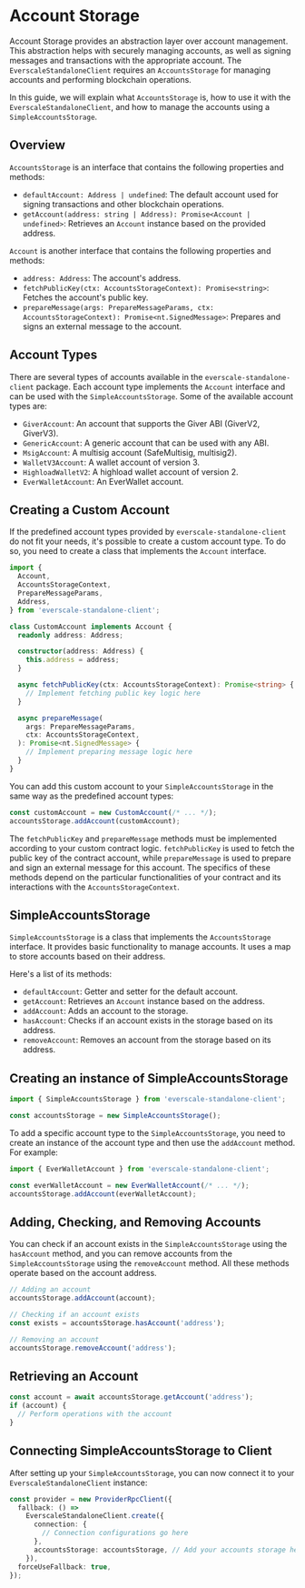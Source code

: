 # Account Storage

Account Storage provides an abstraction layer over account management. This abstraction helps with securely managing accounts, as well as signing messages and transactions with the appropriate account. The `EverscaleStandaloneClient` requires an `AccountsStorage` for managing accounts and performing blockchain operations.

In this guide, we will explain what `AccountsStorage` is, how to use it with the `EverscaleStandaloneClient`, and how to manage the accounts using a `SimpleAccountsStorage`.

## Overview

`AccountsStorage` is an interface that contains the following properties and methods:

- `defaultAccount: Address | undefined`: The default account used for signing transactions and other blockchain operations.
- `getAccount(address: string | Address): Promise<Account | undefined>`: Retrieves an `Account` instance based on the provided address.

`Account` is another interface that contains the following properties and methods:

- `address: Address`: The account's address.
- `fetchPublicKey(ctx: AccountsStorageContext): Promise<string>`: Fetches the account's public key.
- `prepareMessage(args: PrepareMessageParams, ctx: AccountsStorageContext): Promise<nt.SignedMessage>`: Prepares and signs an external message to the account.

## Account Types

There are several types of accounts available in the `everscale-standalone-client` package. Each account type implements the `Account` interface and can be used with the `SimpleAccountsStorage`. Some of the available account types are:

- `GiverAccount`: An account that supports the Giver ABI (GiverV2, GiverV3).
- `GenericAccount`: A generic account that can be used with any ABI.
- `MsigAccount`: A multisig account (SafeMultisig, multisig2).
- `WalletV3Account`: A wallet account of version 3.
- `HighloadWalletV2`: A highload wallet account of version 2.
- `EverWalletAccount`: An EverWallet account.

## Creating a Custom Account

If the predefined account types provided by `everscale-standalone-client` do not fit your needs, it's possible to create a custom account type. To do so, you need to create a class that implements the `Account` interface.

```typescript
import {
  Account,
  AccountsStorageContext,
  PrepareMessageParams,
  Address,
} from 'everscale-standalone-client';

class CustomAccount implements Account {
  readonly address: Address;

  constructor(address: Address) {
    this.address = address;
  }

  async fetchPublicKey(ctx: AccountsStorageContext): Promise<string> {
    // Implement fetching public key logic here
  }

  async prepareMessage(
    args: PrepareMessageParams,
    ctx: AccountsStorageContext,
  ): Promise<nt.SignedMessage> {
    // Implement preparing message logic here
  }
}
```

You can add this custom account to your `SimpleAccountsStorage` in the same way as the predefined account types:

```typescript
const customAccount = new CustomAccount(/* ... */);
accountsStorage.addAccount(customAccount);
```

The `fetchPublicKey` and `prepareMessage` methods must be implemented according to your custom contract logic. `fetchPublicKey` is used to fetch the public key of the contract account, while `prepareMessage` is used to prepare and sign an external message for this account. The specifics of these methods depend on the particular functionalities of your contract and its interactions with the `AccountsStorageContext`.

## SimpleAccountsStorage

`SimpleAccountsStorage` is a class that implements the `AccountsStorage` interface. It provides basic functionality to manage accounts. It uses a map to store accounts based on their address.

Here's a list of its methods:

- `defaultAccount`: Getter and setter for the default account.
- `getAccount`: Retrieves an `Account` instance based on the address.
- `addAccount`: Adds an account to the storage.
- `hasAccount`: Checks if an account exists in the storage based on its address.
- `removeAccount`: Removes an account from the storage based on its address.

## Creating an instance of SimpleAccountsStorage

```typescript
import { SimpleAccountsStorage } from 'everscale-standalone-client';

const accountsStorage = new SimpleAccountsStorage();
```

To add a specific account type to the `SimpleAccountsStorage`, you need to create an instance of the account type and then use the `addAccount` method. For example:

```typescript
import { EverWalletAccount } from 'everscale-standalone-client';

const everWalletAccount = new EverWalletAccount(/* ... */);
accountsStorage.addAccount(everWalletAccount);
```

## Adding, Checking, and Removing Accounts

You can check if an account exists in the `SimpleAccountsStorage` using the `hasAccount` method, and you can remove accounts from the `SimpleAccountsStorage` using the `removeAccount` method. All these methods operate based on the account address.

```typescript
// Adding an account
accountsStorage.addAccount(account);

// Checking if an account exists
const exists = accountsStorage.hasAccount('address');

// Removing an account
accountsStorage.removeAccount('address');
```

## Retrieving an Account

```typescript
const account = await accountsStorage.getAccount('address');
if (account) {
  // Perform operations with the account
}
```

## Connecting SimpleAccountsStorage to Client

After setting up your `SimpleAccountsStorage`, you can now connect it to your `EverscaleStandaloneClient` instance:

```typescript
const provider = new ProviderRpcClient({
  fallback: () =>
    EverscaleStandaloneClient.create({
      connection: {
        // Connection configurations go here
      },
      accountsStorage: accountsStorage, // Add your accounts storage here
    }),
  forceUseFallback: true,
});
```
